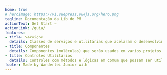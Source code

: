 ```yaml
---
home: true
# heroImage: https://v1.vuepress.vuejs.org/hero.png
tagline: Documentação da Lib do PM
actionText: Get Start →
actionLink: /guia/
features:
- title: Serviços
  details: Classes de serviços e utilitárias que acelaram o desenvolvimento dos produtos no dia ida. 
- title: Componentes
  details: Componentes (moléculas) que serão usados em varios projetos e que também acelaram o desenvolvimento dos produtos no dia ida.
- title: Controles Utilitários
  details: Controles com métodos e lógicas em comum que possam ser utilizados nos json.
footer: Made by Wanderlei Junior with
---
```


